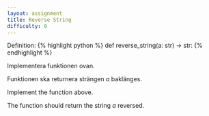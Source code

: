 ```yaml
---
layout: assignment
title: Reverse String
difficulty: 0
---
```

Definition:
{% highlight python %}
def reverse_string(a: str) -> str:
{% endhighlight %}

<div class="swedish" markdown="1">
Implementera funktionen ovan.

Funktionen ska returnera strängen *a* baklänges.
</div>

<div class="english" markdown="1">
Implement the function above.

The function should return the string *a* reversed.
</div>

<script>

function randint(a, b) {
    return Math.floor(Math.random() * (b - a + 1)) + a
}

const words = [
  "the",
  "be",
  "to",
  "of",
  "and",
  "a",
  "in",
  "that",
  "have",
  "i",
  "it",
  "for",
  "not",
  "on",
  "with",
  "he",
  "as",
  "you",
  "do",
  "at",
  "this",
  "but",
  "his",
  "by",
  "from",
  "they",
  "we",
  "say",
  "her",
  "she",
  "or",
  "an",
  "will",
  "my",
  "one",
  "all",
  "would",
  "there",
  "their",
  "what",
  "so",
  "up",
  "out",
  "if",
  "about",
  "who",
  "get",
  "which",
  "go",
  "me",
  "when",
  "make",
  "can",
  "like",
  "time",
  "no",
  "just",
  "him",
  "know",
  "take",
  "person",
  "into",
  "year",
  "your",
  "good",
  "some",
  "could",
  "them",
  "see",
  "other",
  "than",
  "then",
  "now",
  "look",
  "only",
  "come",
  "its",
  "over",
  "think",
  "also",
  "back",
  "after",
  "use",
  "two",
  "how",
  "our",
  "work",
  "first",
  "well",
  "way",
  "even",
  "new",
  "want",
  "because",
  "any",
  "these",
  "give",
  "day",
  "most",
  "us",
  "is",
  "are",
  "was",
  "were",
  "had",
  "been",
  "did",
  "may",
  "should",
  "might",
  "must",
  "being",
  "does",
  "having",
  "made",
  "still",
  "too",
  "very",
  "much",
  "many",
  "every",
  "few",
  "same",
  "such",
  "another",
  "own",
  "last",
  "long",
  "great",
  "little",
  "big",
  "old",
  "young",
  "high",
  "next",
  "left",
  "right",
  "under",
  "above",
  "again",
  "always",
  "never",
  "often",
  "sometimes",
  "once",
  "without",
  "within",
  "across",
  "behind",
  "around",
  "before",
  "during",
  "until",
  "off",
  "toward",
  "upon",
  "while",
  "though",
  "although",
  "yet",
  "ever",
  "early",
  "late",
  "home",
  "house",
  "place",
  "part",
  "group",
  "world",
  "life",
  "man",
  "woman",
  "child",
  "family",
  "friend",
  "school",
  "country",
  "city",
  "state",
  "company",
  "number",
  "fact",
  "idea",
  "problem",
  "question",
  "answer",
  "story",
  "word",
  "name",
  "water",
  "food",
  "air",
  "fire",
  "earth",
  "light",
  "dark",
  "sound",
  "color",
  "money",
  "love"
]

const solution = `

def reverse_string(a):
    return a[::-1]

`

new Assignment(
    "reverse_string",
    () => {
        return [
            words[randint(0, words.length-1)]
        ]
    },
    solution
)

</script>
